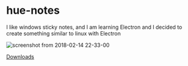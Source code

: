 # hue-notes
I like windows sticky notes, and I am learning Electron and I decided to create something similar to linux with Electron 

![screenshot from 2018-02-14 22-33-00](https://user-images.githubusercontent.com/14810103/36235337-1839e42e-11d7-11e8-88cb-61b35b599051.png)


[Downloads](https://github.com/decarvalhorobinson/hue-notes/releases)

